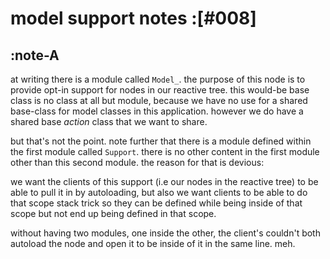 # model support notes :[#008]

## :note-A

at writing there is a module called `Model_`. the purpose of this node
is to provide opt-in support for nodes in our reactive tree. this
would-be base class is no class at all but module, because we have no use
for a shared base-class for model classes in this application. however
we do have a shared base *action* class that we want to share.

but that's not the point. note further that there is a module defined
within the first module called `Support`. there is no other content in
the first module other than this second module. the reason for that is
devious:

we want the clients of this support (i.e our nodes in the reactive
tree) to be able to pull it in by autoloading, but also we want clients
to be able to do that scope stack trick so they can be defined while
being inside of that scope but not end up being defined in that scope.

without having two modules, one inside the other, the client's couldn't
both autoload the node and open it to be inside of it in the same line.
meh.
